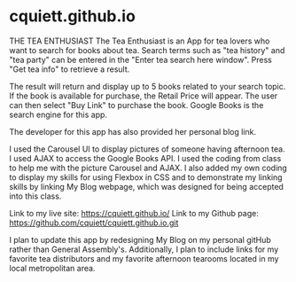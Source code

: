 # cquiett.github.io
THE TEA ENTHUSIAST
The Tea Enthusiast is an App for tea lovers who want to search for books about tea. Search terms such as "tea history" and "tea party" can be entered in the "Enter tea search here window".  Press "Get tea info" to retrieve a result.

The result will return and display up to 5 books related to your search topic. If the book is available for purchase, the Retail Price will appear. The user can then select "Buy Link" to purchase the book. Google Books is the search engine for this app.

The developer for this app has also provided her personal blog link.

I used the Carousel UI to display pictures of someone having afternoon tea.
I used AJAX to access the Google Books API. I used the coding from class to help me with the picture Carousel and AJAX. I also added my own coding to display my skills for using Flexbox in CSS and to demonstrate my linking skills by linking My Blog webpage, which was designed for being accepted into this class.

Link to my live site: https://cquiett.github.io/
Link to my Github page: https://github.com/cquiett/cquiett.github.io.git

I plan to update this app by redesigning My Blog on my personal gitHub rather than General Assembly's. Additionally, I plan to include links for my favorite tea distributors and my favorite afternoon tearooms located in my local metropolitan area.
